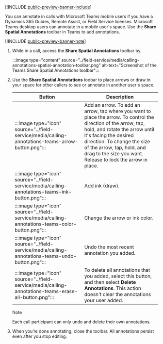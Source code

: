 [!INCLUDE [public-preview-banner-include](../includes/public-preview-banner.md)]

You can annotate in calls with Microsoft Teams mobile users if you have a Dynamics 365 Guides, Remote Assist, or Field Service licenses. Microsoft Teams desktop users can annotate in a mobile user's space. Use the **Share Spatial Annotations** toolbar in Teams to add annotations.

[!INCLUDE [public-preview-banner-note](../includes/public-preview-note.md)]

1. While in a call, access the **Share Spatial Annotations** toolbar by. <!--- Add --->

   :::image type="content" source="../field-service/media/calling-annotations-spatial-annotation-toolbar.png" alt-text="Screenshot of the Teams Share Spatial Annotations toolbar":::

1. Use the **Share Spatial Annotations** toobar to place arrows or draw in your space for other callers to see or annotate in another user's space.

   |Button|Description|
   |---------|----------------------------------------------------|
   |:::image type="icon" source="../field-service/media/calling-annotations-teams-arrow-button.png":::| Add an arrow. To add an arrow, tap where you want to place the arrow. To control the direction of the arrow, tap, hold, and rotate the arrow until it's facing the desired direction. To change the size of the arrow, tap, hold, and drag to the size you want. Release to lock the arrow in place.|
   |:::image type="icon" source="../field-service/media/calling-annotations-teams-ink-button.png":::|Add ink (draw).|
   |:::image type="icon" source="../field-service/media/calling-annotations-teams-color-button.png":::|Change the arrow or ink color.|
   |:::image type="icon" source="../field-service/media/calling-annotations-teams-undo-button.png":::|Undo the most recent annotation you added.|
   |:::image type="icon" source="../field-service/media/calling-annotations-teams-erase-all-button.png":::|To delete all annotations that you added, select this button, and then select **Delete Annotations**. This action doesn't clear the annotations your user added.|

   > [!NOTE]
   > Each call participant can only undo and delete their own annotations.

1. When you’re done annotating, close the toolbar. All annotations persist even after you stop editing.